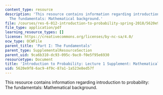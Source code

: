 ```yaml
---
content_type: resource
description: 'This resource contains information regarding introduction to probability:
  The fundamentals: Mathematical background.'
file: /courses/res-6-012-introduction-to-probability-spring-2018/5620e9f86ac94f9c87a11a523e8ed57f_MITRES_6_012S18_MathOvervw.pdf
file_type: application/pdf
learning_resource_types: []
license: https://creativecommons.org/licenses/by-nc-sa/4.0/
ocw_type: OCWFile
parent_title: 'Part I: The Fundamentals'
parent_type: SupplementalResourceSection
parent_uid: 9ca6b310-dc93-095c-9ac0-f0e5f95e6930
resourcetype: Document
title: 'Introduction to Probability: Lecture 1 Supplement: Mathematical Background'
uid: 5620e9f8-6ac9-4f9c-87a1-1a523e8ed57f
---
```

This resource contains information regarding introduction to probability: The fundamentals: Mathematical background.